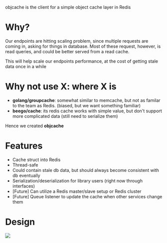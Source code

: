 objcache is the client for a simple object cache layer in Redis

# Why?
Our endpoints are hitting scaling problem, since multiple requests are coming in, asking for things in database. Most of these request, however, is read queries, and could be better served from a read cache.

This will help scale our endpoints performance, at the cost of getting stale data once in a while

# Why not use X: where X is

* __golang/groupcache__: somewhat similar to memcache, but not as familar to the team as Redis. (biased, but we want something familiar)
* __beego/cache__: its redis cache works with simple value, but don't support more complicated data (still need to serialize them)

Hence we created __objcache__

# Features

* Cache struct into Redis
* Thread-safe
* Could contain stale db data, but should always become consistent with db eventually
* Serialization/deserialization for library users (right now through interfaces)
* [Future] Can utilize a Redis master/slave setup or Redis cluster
* [Future] Queue listener to update the cache when other services change them

# Design

<img src="https://docs.google.com/drawings/d/1PovsHTMWC4f-CqyFkO-viUHEdKzqK09Fix5feCYLfMU/pub?w=808&amp;h=410">
